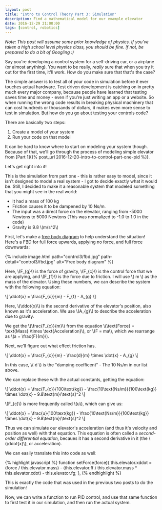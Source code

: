 ```yaml
---
layout: post
title: "Intro to Control Theory Part 3: Simulation"
description: Find a mathematical model for our example elevator
date: 2016-12-29 21:00:00
tags: [control, robotics]
---
```

_Note: This post will assume some prior knowledge of physics. If you've taken a high school level physics class, you should be fine. If not, be prepared to do a bit of Googling :)_

Say you're developing a control system for a self-driving car, or a airplane (or almost anything). You want to be really, _really_ sure that when you try it out for the first time, it'll work. How do you make sure that that's the case?

The simple answer is to test all of your code in simulation before it ever touches actual hardware.  Test driven development is catching on in pretty much every major company, because people have learned that testing saves time and money - even if you're just writing an app or a website. So when running the wrong code results in breaking physical machinery that can cost hundreds or thousands of dollars, it makes even more sense to test in simulation. But how do you go about testing your controls code?

There are basically two steps:

1. Create a model of your system
2. Run your code on that model

It can be hard to know where to start on modeling your system though. Because of that, we'll go through the process of modeling simple elevator from [Part 1]({% post_url 2016-12-20-intro-to-control-part-one-pid %}).

Let's get right into it!

This is the simulation from part one - this is rather easy to model, since it isn't designed to model a real system - I got to decide exactly what it would be. Still, I decided to make it a reasonable system that modeled something that you might see in the real world:

* It had a mass of 100 kg
* Friction causes it to be dampened by 10 Ns/m.
* The input was a direct force on the elevator, ranging from -5000 Newtons to 5000 Newtons (This was normalized to -1.0 to 1.0 in the code)
* Gravity is 9.8 \\(m/s^2\\)

First, let's make a [free body diagram](https://en.wikipedia.org/wiki/Free_body_diagram) to help understand the situation! Here's a FBD for full force upwards, applying no force, and full force downwards:

{% include image.html path="control3/fbd.jpg" path-detail="control3/fbd.jpg" alt="Free body diagram" %}

Here, \\(F\_{g}\\) is the force of gravity, \\(F\_{c}\\) is the control force that we are applying, and \\(F\_{f}\\) is the force due to friction. I will use \\( m \\) as the mass of the elevator. Using these numbers, we can describe the system with the following equation:

\\[ \ddot{x} = \frac{F\_{c}}{m} - F\_{f} - A\_{g} \\]

Here, \\(\ddot{x}\\) is the second derivative of the elevator's position, also known as it's acceleration. We use \\(A\_{g}\\) to describe the acceleration due to gravity.

We get the \\(\frac{F\_{c}}{m}\\) from the equation \\(\text{Force} = \text{Mass} \times \text{Acceleration}\\), or \\(F = ma\\), which we rearrange as \\(a = \frac{F}{m}\\).

Next, we'll figure out what effect friction has.

\\[ \ddot{x} = \frac{F\_{c}}{m} - \frac{d}{m} \times \dot{x} - A\_{g} \\]

In this case, \\( d \\) is the "damping coefficent" - The 10 Ns/m in our list above.

We can replace these with the actual constants, getting the equation:

\\[ \ddot{x} = \frac{F\_{c}}{100\text{kg}} - \frac{10\text{Ns/m}}{100\text{kg}} \times \dot{x} - 9.8\text{m}/\text{s}^2 \\]

\\(F\_{c}\\) is more frequently called \\(u\\), which can give us:

\\[ \ddot{x} = \frac{u}{100\text{kg}} - \frac{10\text{Ns/m}}{100\text{kg}} \times \dot{x} - 9.8\text{m}/\text{s}^2 \\]

Thus we can simulate our elevator's acceleration (and thus it's velocity and position as well) with that equation. This equation is often called a _second-order differential equation_, becaues it has a second derivative in it (the \\(\ddot{x}\\), or acceleration).

We can easily translate this into code as well:

{% highlight javascript %}
function setForce(force){
  this.elevator.xddot = (force / this.elevator.mass) - (this.elevator.ff / this.elevator.mass * this.elevator.xdot) - this.elevator.fg;
},
{% endhighlight %}

This is exactly the code that was used in the previous two posts to do the simulation!

Now, we can write a function to run PID control, and use that same function to first test it in our simulation, and then run the actual system.
